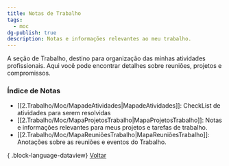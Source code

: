 ```yaml
---
title: Notas de Trabalho
tags:
  - moc
dg-publish: true
description: Notas e informações relevantes ao meu trabalho.
---
```

A seção de Trabalho, destino para organização das minhas atividades profissionais. Aqui você pode encontrar detalhes sobre reuniões, projetos e compromissos.
### Índice de Notas
- [[2.Trabalho/Moc/MapadeAtividades\|MapadeAtividades]]: CheckList de atividades para serem resolvidas
- [[2.Trabalho/Moc/MapaProjetosTrabalho\|MapaProjetosTrabalho]]: Notas e informações relevantes para meus projetos e tarefas de trabalho.
- [[2.Trabalho/Moc/MapaReuniõesTrabalho\|MapaReuniõesTrabalho]]: Anotações sobre as reuniões e eventos do Trabalho.

{ .block-language-dataview}
[Voltar](index)
